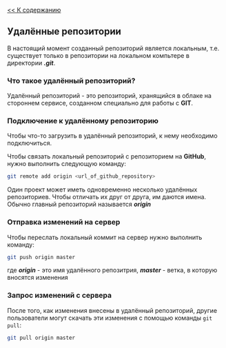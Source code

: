 [<< К содержанию](./readme.md)

## Удалённые репозитории

В настоящий момент созданный репозиторий является локальным, т.е. существует только в репозитории на локальном компьтере в директории ***.git***.

### Что такое удалённый репозиторий?

Удалённый репозиторий - это репозиторий, хранящийся в облаке на стороннем сервисе, созданном специально для работы с **GIT**.

### Подключение к удалённому репозиторию

Чтобы что-то загрузить в удалённый репозиторий, к нему необходимо подключиться.

Чтобы связать локальный репозиторий с репозиторием на **GitHub**, нужно выполнить следующую команду:

```bash hljs=
git remote add origin <url_of_github_repository>
```
Один проект может иметь одновременно несколько удалённых репозиториев. Чтобы отличать их друг от друга, им даются имена. Обычно главный репозиторий называется ***origin***

### Отправка изменений на сервер

Чтобы переслать локальный коммит на сервер нужно выполнить команду:

```bash hljs=
git push origin master
```

где ***origin*** - это имя удалённого репозитрия, ***master*** - ветка, в которую вносятся изменения

### Запрос изменений с сервера

После того, как изменения внесены в удалённый репозиторий, другие пользователи могут скачать эти изменения с помощью команды `git pull`:

```bash hljs=
git pull origin master
```
